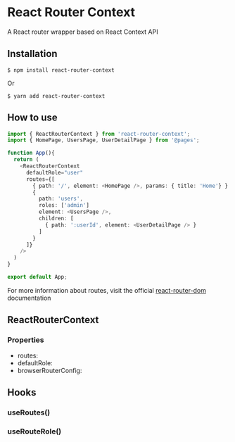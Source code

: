 # React Router Context

A React router wrapper based on React Context API

## Installation

```shell
$ npm install react-router-context
```
Or
```shell
$ yarn add react-router-context
```

## How to use

```ts
import { ReactRouterContext } from 'react-router-context';
import { HomePage, UsersPage, UserDetailPage } from '@pages';

function App(){
  return (
    <ReactRouterContext
      defaultRole="user"
      routes={[
        { path: '/', element: <HomePage />, params: { title: 'Home'} }
        {
          path: 'users',
          roles: ['admin']
          element: <UsersPage />,
          children: [
            { path: ':userId', element: <UserDetailPage /> }
          ]
        }
      ]}
    />
  )
}

export default App;
```

For more information about routes, visit the official [react-router-dom](https://reactrouter.com/docs/en/v6/getting-started/overview) documentation

## ReactRouterContext

### Properties

- routes:
- defaultRole:
- browserRouterConfig:

## Hooks

### useRoutes()

### useRouteRole()
